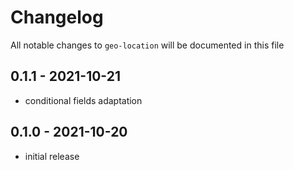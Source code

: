 # Changelog

All notable changes to `geo-location` will be documented in this file

## 0.1.1 - 2021-10-21

- conditional fields adaptation


## 0.1.0 - 2021-10-20

- initial release
